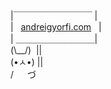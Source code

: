 |￣￣￣￣￣￣￣￣￣ |   
|&nbsp;&nbsp;&nbsp;[andreigyorfi.com](https://andreigyorfi.com)&nbsp;&nbsp;&nbsp;|    
| ＿＿＿＿＿＿＿＿＿|    
(\\\__/)&nbsp;&nbsp;||    
(•ㅅ•) ||    
/ 　 づ   

